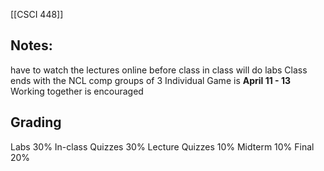 [[CSCI 448]]


## Notes: 
have to watch the lectures online before class
in class will do labs
Class ends with the NCL comp groups of 3
Individual Game is **April 11 - 13**
Working together is encouraged

## Grading
Labs 30%
In-class Quizzes 30%
Lecture Quizzes 10%
Midterm 10%
Final 20%




